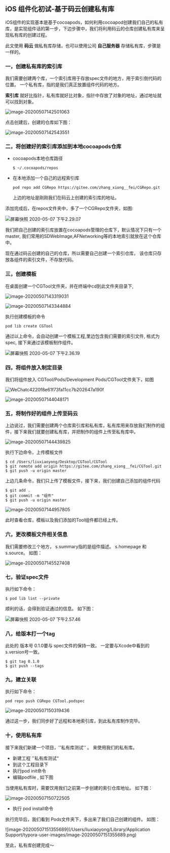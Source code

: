 ## iOS 组件化初试-基于码云创建私有库

iOS组件的实现基本是基于cocoapods，如何利用cocoapod创建我们自己的私有库，是实现组件话的第一步，下边步骤中，我们将利用码云的仓库创建私有库来呈现私有库的创建过程。



此文使用 **码云** 做私有库存储，也可以使用公司 **自己服务器** 存储私有库，步骤是一样的。



### 一，创建私有库的索引库

我们需要创建两个库，一个索引库用于存放spec文件的地方，用于索引倒代码的位置。 一个私有库，指的是我们真正放置组件代码的地方。

**索引库** 就好比指针，私有库就好比对象，指针中存放了对象的地址，通过地址就可以找到对象。

![image-20200507142501063](https://tva1.sinaimg.cn/large/007S8ZIlly1gejv9usg6qj30jg0m5wgr.jpg)



点击创建后，创建的仓库如下图：

![image-20200507142543551](https://tva1.sinaimg.cn/large/007S8ZIlly1gejvamwexlj30os0dign4.jpg)



### 二，将创建好的索引库添加到本地cocoapods仓库

- cocoapods本地仓库路径

  ```
  $ ~/.cocoapods/repos
  ```

- 在本地添加一个自己的远程索引库

  ```
  pod repo add CGRepo https://gitee.com/zhang_xiong__fei/CGRepo.git
  ```

  上边的地址是刚刚我们在码云上创建的索引库的地址。



添加完成后，在repos文件夹中，多了一个CGRepo文件夹，如图:

![屏幕快照 2020-05-07 下午2.29.07](https://tva1.sinaimg.cn/large/007S8ZIlly1gejvepxtd1j30cb04caa7.jpg)

我们把自己创建的索引库放置在cocoapods管理的仓库下，默认情况下只有一个master, 我们常用的SDWebImage,AFNetworking等的本地索引就放在这个仓库中。 

现在通过码云创建的自己的仓库，所以需要自己创建一个索引仓库， 该仓库只存放各组件的索引文件，不存放代码。 



### 三，创建模板

在桌面创建一个CGTool文件夹，并在终端中cd到此文件夹目录下,

![image-20200507143319031](https://tva1.sinaimg.cn/large/007S8ZIlly1gejvihox6xj307m074juf.jpg)

![image-20200507143344884](https://tva1.sinaimg.cn/large/007S8ZIlly1gejviylv5ij30cb02dgll.jpg)

执行创建模板的命令

```
pod lib create CGTool
```

通过以上命令，会自动创建一个模板工程,里边包含我们需要的索引文件, 格式为 spec, 接下来通过该模板制作组件。 

![屏幕快照 2020-05-07 下午2.36.19](https://tva1.sinaimg.cn/large/007S8ZIlly1gejvmso3wjj30hp0e73zz.jpg)



### 四，将组件放入制定目录

我们将组件放入 CGTool/Pods/Development Pods/CGTool文件夹下，如图

![WeChatc4220f8e61f73fa11cc7b202647a190f](https://tva1.sinaimg.cn/large/007S8ZIlly1gejvqh9rgij30e20daabo.jpg)

![image-20200507144048171](https://tva1.sinaimg.cn/large/007S8ZIlly1gejvqa5alqj30rs05k3z6.jpg)



### 五，将制作好的组件上传至码云

上边说过，我们需要创建两个仓库索引库和私有库，私有库用来存放我们制作的组件，接下来我们就要创建私有库，并把制作的组件上传至私有库中。

![image-20200507144439825](https://tva1.sinaimg.cn/large/007S8ZIlly1gejvuazxqtj30hq0ikdhh.jpg)



执行下边命令，上传模板文件

```
$ cd /Users/liuxiaoyong/Desktop/CGTool/CGTool
$ git remote add origin https://gitee.com/zhang_xiong__fei/CGTool.git
$ git push -u origin master
```

上边几条命令，我们只上传了模板文件，接下来，我们创建自己添加的组件代码

```
$ git add .
$ git commit -m "组件"
$ git push -u origin master
```

![image-20200507144957805](https://tva1.sinaimg.cn/large/007S8ZIlly1gejvztdw1nj30o80e940b.jpg)

此时查看仓库，模板以及我们添加的Tool组件都已经上传。



### 六，更改模板文件相关信息

我们需要修改三个地方， s.summary指的是组件描述。 s.homepage 和 s.source。 如图：

![image-20200507145527408](https://tva1.sinaimg.cn/large/007S8ZIlly1gejw5j1zw8j30vl0fg11k.jpg)



### 七，验证spec文件

执行如下命令：

```
$ pod lib lint --private
```

顺利的话，会得到验证通过的信息。 如下图：

![屏幕快照 2020-05-07 下午2.57.46](https://tva1.sinaimg.cn/large/007S8ZIlly1gejw8nd9ccj30kn04hgmd.jpg)



### 八，给版本打一个tag

此处的 版本号 0.1.0要与 spec文件的保持一致。 一定要与Xcode中看到的s.version号一致。

```
$ git tag 0.1.0
$ git push --tags

```



### 九，建立关联

执行如下命令：

```
pod repo push CGRepo CGTool.podspec
```

![image-20200507150319436](https://tva1.sinaimg.cn/large/007S8ZIlly1gejwdq1325j30kl0a0dh4.jpg)

通过这一步，我们同步好了远程和本地索引库，到此私有库制作完毕。



### 十，使用私有库

接下来我们新建一个项目，''私有库测试'' 。 来使用我们的私有库。

- 新建工程 ''私有库测试“
- 到这个工程目录下
- 执行pod init命令
- 编辑podfile , 如下图

当使用私有库时，需要饮用我们之前第一步创建的索引仓库地址。 如下图：

![image-20200507150722505](https://tva1.sinaimg.cn/large/007S8ZIlly1gejwhyiydnj30mg0d9tak.jpg)

- 执行 pod install命令

执行完毕后，我们看到 Pods文件夹下，多出来了我们自己创建的组件。 如图：

![image-20200507151355689](/Users/liuxiaoyong/Library/Application Support/typora-user-images/image-20200507151355689.png)

至此，私有库创建完成～


